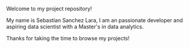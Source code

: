 Welcome to my project repository!

My name is Sebastian Sanchez Lara, I am an passionate developer and aspiring data scientist with a Master's in data analytics.

Thanks for taking the time to browse my projects!

